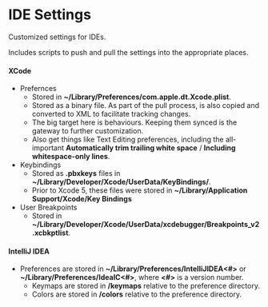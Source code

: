 # IDE Settings

Customized settings for IDEs.

Includes scripts to push and pull the settings into the appropriate places.

#### XCode

- Prefernces
  - Stored in **~/Library/Preferences/com.apple.dt.Xcode.plist**.
  - Stored as a binary file. As part of the pull process, is also copied and converted to XML to facilitate tracking changes.
  - The big target here is behaviours. Keeping them synced is the gateway to further customization.
  - Also get things like Text Editing preferences, including the all-important  **Automatically trim trailing white space** / **Including whitespace-only lines**.
- Keybindings
  - Stored as **.pbxkeys** files in **~/Library/Developer/Xcode/UserData/KeyBindings/**.
  - Prior to Xcode 5, these files were stored in **~/Library/Application Support/Xcode/Key Bindings**
- User Breakpoints
  - Stored in **~/Library/Developer/Xcode/UserData/xcdebugger/Breakpoints_v2.xcbkptlist**.

#### IntelliJ IDEA
- Preferences are stored in **~/Library/Preferences/IntelliJIDEA<#>** or **~/Library/Preferences/IdeaIC<#>**, where **<#>** is a version number.
  - Keymaps are stored in **/keymaps** relative to the preference directory.
  - Colors are stored in **/colors** relative to the preference directory.
